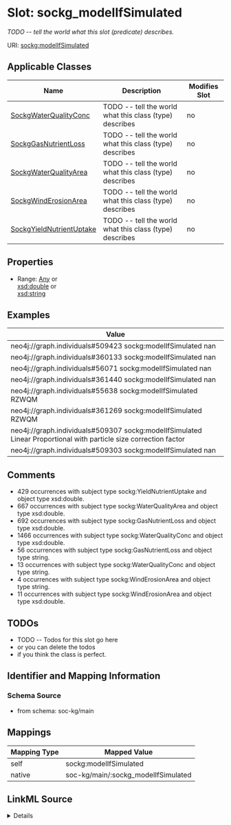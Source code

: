 

# Slot: sockg_modelIfSimulated


_TODO -- tell the world what this slot (predicate) describes._





URI: [sockg:modelIfSimulated](http://www.semanticweb.org/sockg/ontologies/2024/0/soil-carbon-ontology/modelIfSimulated)



<!-- no inheritance hierarchy -->





## Applicable Classes

| Name | Description | Modifies Slot |
| --- | --- | --- |
| [SockgWaterQualityConc](../classes/SockgWaterQualityConc.md) | TODO -- tell the world what this class (type) describes |  no  |
| [SockgGasNutrientLoss](../classes/SockgGasNutrientLoss.md) | TODO -- tell the world what this class (type) describes |  no  |
| [SockgWaterQualityArea](../classes/SockgWaterQualityArea.md) | TODO -- tell the world what this class (type) describes |  no  |
| [SockgWindErosionArea](../classes/SockgWindErosionArea.md) | TODO -- tell the world what this class (type) describes |  no  |
| [SockgYieldNutrientUptake](../classes/SockgYieldNutrientUptake.md) | TODO -- tell the world what this class (type) describes |  no  |







## Properties

* Range: [Any](../classes/Any.md)&nbsp;or&nbsp;<br />[xsd:double](http://www.w3.org/2001/XMLSchema#double)&nbsp;or&nbsp;<br />[xsd:string](http://www.w3.org/2001/XMLSchema#string)






## Examples

| Value |
| --- |
| neo4j://graph.individuals#509423 sockg:modelIfSimulated nan |
| neo4j://graph.individuals#360133 sockg:modelIfSimulated nan |
| neo4j://graph.individuals#56071 sockg:modelIfSimulated nan |
| neo4j://graph.individuals#361440 sockg:modelIfSimulated nan |
| neo4j://graph.individuals#55638 sockg:modelIfSimulated RZWQM |
| neo4j://graph.individuals#361269 sockg:modelIfSimulated RZWQM |
| neo4j://graph.individuals#509307 sockg:modelIfSimulated Linear Proportional with particle size correction factor |
| neo4j://graph.individuals#509303 sockg:modelIfSimulated nan |

## Comments

* 429 occurrences with subject type sockg:YieldNutrientUptake and object type xsd:double.
* 667 occurrences with subject type sockg:WaterQualityArea and object type xsd:double.
* 692 occurrences with subject type sockg:GasNutrientLoss and object type xsd:double.
* 1466 occurrences with subject type sockg:WaterQualityConc and object type xsd:double.
* 56 occurrences with subject type sockg:GasNutrientLoss and object type string.
* 13 occurrences with subject type sockg:WaterQualityConc and object type string.
* 4 occurrences with subject type sockg:WindErosionArea and object type string.
* 11 occurrences with subject type sockg:WindErosionArea and object type xsd:double.

## TODOs

* TODO -- Todos for this slot go here
* or you can delete the todos
* if you think the class is perfect.

## Identifier and Mapping Information







### Schema Source


* from schema: soc-kg/main




## Mappings

| Mapping Type | Mapped Value |
| ---  | ---  |
| self | sockg:modelIfSimulated |
| native | soc-kg/main/:sockg_modelIfSimulated |




## LinkML Source

<details>
```yaml
name: sockg_modelIfSimulated
description: TODO -- tell the world what this slot (predicate) describes.
todos:
- TODO -- Todos for this slot go here
- or you can delete the todos
- if you think the class is perfect.
comments:
- 429 occurrences with subject type sockg:YieldNutrientUptake and object type xsd:double.
- 667 occurrences with subject type sockg:WaterQualityArea and object type xsd:double.
- 692 occurrences with subject type sockg:GasNutrientLoss and object type xsd:double.
- 1466 occurrences with subject type sockg:WaterQualityConc and object type xsd:double.
- 56 occurrences with subject type sockg:GasNutrientLoss and object type string.
- 13 occurrences with subject type sockg:WaterQualityConc and object type string.
- 4 occurrences with subject type sockg:WindErosionArea and object type string.
- 11 occurrences with subject type sockg:WindErosionArea and object type xsd:double.
examples:
- value: neo4j://graph.individuals#509423 sockg:modelIfSimulated nan
- value: neo4j://graph.individuals#360133 sockg:modelIfSimulated nan
- value: neo4j://graph.individuals#56071 sockg:modelIfSimulated nan
- value: neo4j://graph.individuals#361440 sockg:modelIfSimulated nan
- value: neo4j://graph.individuals#55638 sockg:modelIfSimulated RZWQM
- value: neo4j://graph.individuals#361269 sockg:modelIfSimulated RZWQM
- value: neo4j://graph.individuals#509307 sockg:modelIfSimulated Linear Proportional
    with particle size correction factor
- value: neo4j://graph.individuals#509303 sockg:modelIfSimulated nan
from_schema: soc-kg/main
rank: 1000
slot_uri: sockg:modelIfSimulated
alias: sockg_modelIfSimulated
domain_of:
- sockg_GasNutrientLoss
- sockg_WaterQualityArea
- sockg_WaterQualityConc
- sockg_WindErosionArea
- sockg_YieldNutrientUptake
range: Any
any_of:
- range: double
- range: string

```
</details>